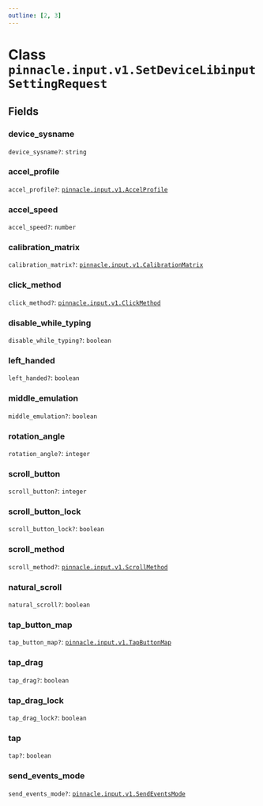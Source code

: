 ```yaml
---
outline: [2, 3]
---
```


# Class `pinnacle.input.v1.SetDeviceLibinputSettingRequest`




## Fields

### device_sysname <Badge type="danger" text="nullable" />

`device_sysname?`: <code>string</code>



### accel_profile <Badge type="danger" text="nullable" />

`accel_profile?`: <code><a href="/lua-reference/enums/pinnacle.input.v1.AccelProfile">pinnacle.input.v1.AccelProfile</a></code>



### accel_speed <Badge type="danger" text="nullable" />

`accel_speed?`: <code>number</code>



### calibration_matrix <Badge type="danger" text="nullable" />

`calibration_matrix?`: <code><a href="/lua-reference/classes/pinnacle.input.v1.CalibrationMatrix">pinnacle.input.v1.CalibrationMatrix</a></code>



### click_method <Badge type="danger" text="nullable" />

`click_method?`: <code><a href="/lua-reference/enums/pinnacle.input.v1.ClickMethod">pinnacle.input.v1.ClickMethod</a></code>



### disable_while_typing <Badge type="danger" text="nullable" />

`disable_while_typing?`: <code>boolean</code>



### left_handed <Badge type="danger" text="nullable" />

`left_handed?`: <code>boolean</code>



### middle_emulation <Badge type="danger" text="nullable" />

`middle_emulation?`: <code>boolean</code>



### rotation_angle <Badge type="danger" text="nullable" />

`rotation_angle?`: <code>integer</code>



### scroll_button <Badge type="danger" text="nullable" />

`scroll_button?`: <code>integer</code>



### scroll_button_lock <Badge type="danger" text="nullable" />

`scroll_button_lock?`: <code>boolean</code>



### scroll_method <Badge type="danger" text="nullable" />

`scroll_method?`: <code><a href="/lua-reference/enums/pinnacle.input.v1.ScrollMethod">pinnacle.input.v1.ScrollMethod</a></code>



### natural_scroll <Badge type="danger" text="nullable" />

`natural_scroll?`: <code>boolean</code>



### tap_button_map <Badge type="danger" text="nullable" />

`tap_button_map?`: <code><a href="/lua-reference/enums/pinnacle.input.v1.TapButtonMap">pinnacle.input.v1.TapButtonMap</a></code>



### tap_drag <Badge type="danger" text="nullable" />

`tap_drag?`: <code>boolean</code>



### tap_drag_lock <Badge type="danger" text="nullable" />

`tap_drag_lock?`: <code>boolean</code>



### tap <Badge type="danger" text="nullable" />

`tap?`: <code>boolean</code>



### send_events_mode <Badge type="danger" text="nullable" />

`send_events_mode?`: <code><a href="/lua-reference/enums/pinnacle.input.v1.SendEventsMode">pinnacle.input.v1.SendEventsMode</a></code>




